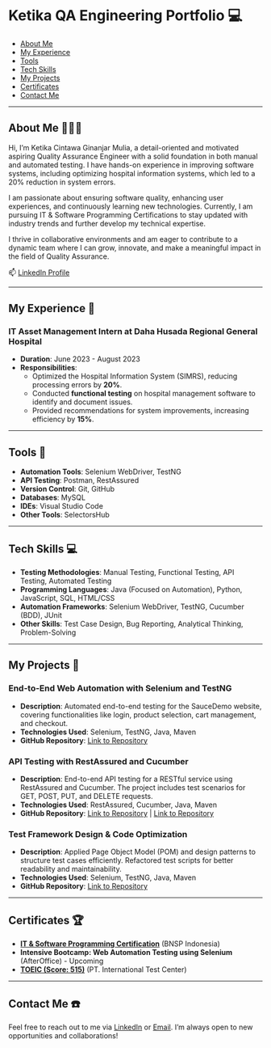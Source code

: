 # Ketika QA Engineering Portfolio 💻
- [About Me](#about-me-)
- [My Experience](#my-experience-)
- [Tools](#tools-)
- [Tech Skills](#tech-skills-)
- [My Projects](#my-projects-)
- [Certificates](#certificates-)
- [Contact Me](#contact-me-%EF%B8%8F)
  
---

## About Me 👩🏻‍💻
Hi, I’m Ketika Cintawa Ginanjar Mulia, a detail-oriented and motivated aspiring Quality Assurance Engineer with a solid foundation in both manual and automated testing. I have hands-on experience in improving software systems, including optimizing hospital information systems, which led to a 20% reduction in system errors.

I am passionate about ensuring software quality, enhancing user experiences, and continuously learning new technologies. Currently, I am pursuing IT & Software Programming Certifications to stay updated with industry trends and further develop my technical expertise.

I thrive in collaborative environments and am eager to contribute to a dynamic team where I can grow, innovate, and make a meaningful impact in the field of Quality Assurance.

📫 [LinkedIn Profile](https://www.linkedin.com/in/ketika-cintawa/)  

---

## My Experience 🏢
### IT Asset Management Intern at Daha Husada Regional General Hospital
- **Duration**: June 2023 - August 2023
- **Responsibilities**:
  - Optimized the Hospital Information System (SIMRS), reducing processing errors by **20%**.
  - Conducted **functional testing** on hospital management software to identify and document issues.
  - Provided recommendations for system improvements, increasing efficiency by **15%**.
    
---

## Tools 🔧
- **Automation Tools**: Selenium WebDriver, TestNG
- **API Testing**: Postman, RestAssured
- **Version Control**: Git, GitHub
- **Databases**: MySQL
- **IDEs**: Visual Studio Code
- **Other Tools**: SelectorsHub

---

## Tech Skills 💻
- **Testing Methodologies**: Manual Testing, Functional Testing, API Testing, Automated Testing
- **Programming Languages**: Java (Focused on Automation), Python, JavaScript, SQL, HTML/CSS
- **Automation Frameworks**: Selenium WebDriver, TestNG, Cucumber (BDD), JUnit
- **Other Skills**: Test Case Design, Bug Reporting, Analytical Thinking, Problem-Solving

---
## My Projects 🚀
### End-to-End Web Automation with Selenium and TestNG
- **Description**: Automated end-to-end testing for the SauceDemo website, covering functionalities like login, product selection, cart management, and checkout. 
- **Technologies Used**: Selenium, TestNG, Java, Maven
- **GitHub Repository**: [Link to Repository]([#](https://github.com/KetikaCintawa/Web-Automation))

### API Testing with RestAssured and Cucumber
- **Description**: End-to-end API testing for a RESTful service using RestAssured and Cucumber. The project includes test scenarios for GET, POST, PUT, and DELETE requests.
- **Technologies Used**: RestAssured, Cucumber, Java, Maven
- **GitHub Repository**: [Link to Repository](https://github.com/KetikaCintawa/API-Rest-Assured) | [Link to Repository](https://github.com/KetikaCintawa/Task-AfterOffice/tree/cucumber_impl)
  
### Test Framework Design & Code Optimization
- **Description**: Applied Page Object Model (POM) and design patterns to structure test cases efficiently. Refactored test scripts for better readability and maintainability.
- **Technologies Used**: Selenium, TestNG, Java, Maven
- **GitHub Repository**: [Link to Repository](#)
  
---

## Certificates 🏆
- **[IT & Software Programming Certification](https://drive.google.com/file/d/1o-WByFpKOb5cpICNs-DaI6U7hrH6AinJ/view?trk=public_profile_see-credential)** (BNSP Indonesia)
- **Intensive Bootcamp: Web Automation Testing using Selenium** (AfterOffice) - Upcoming
- **[TOEIC (Score: 515)](https://drive.google.com/drive/folders/1jVMa_98a4mI-KCIIAlMiUSDOIv18CecQ)** (PT. International Test Center)

---
## Contact Me ☎️
Feel free to reach out to me via [LinkedIn]([https://www.linkedin.com/in/your-profile/](https://www.linkedin.com/in/ketika-cintawa/)) or [Email](ketikacintawa02@gmail.com). I’m always open to new opportunities and collaborations!


